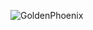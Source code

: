 ![GoldenPhoenix](https://github.com/yuankong666/Ultimate-RAT-Collection/assets/128066597/b846fd86-bb77-44e5-a2c2-9470f8f9e885)
